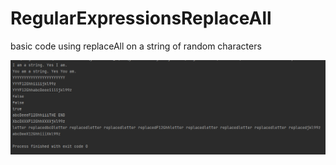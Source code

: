 # RegularExpressionsReplaceAll
basic code using replaceAll on a string of random characters

![Screenshot](RegEx.PNG)
